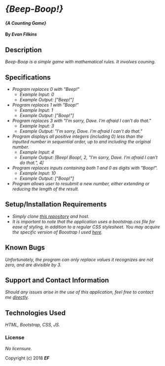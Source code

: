 # _{Beep-Boop!}_

#### _{A Counting Game}_

#### By _**Evan Filkins**_

## Description

_Beep-Boop is a simple game with mathematical rules. It involves couning._

## Specifications
* _Program replaces 0 with "Beep!"_
  * _Example Input: 0_
  * _Example Output: ["Beep!"]_
* _Program replaces 1 with "Boop!"_
  * _Example Input: 1_
  * _Example Output: ["Boop!"]_
* _Program replaces 3 with "I'm sorry, Dave. I'm afraid I can't do that."_
  * _Example Input: 3_
  * _Example Output: "I'm sorry, Dave. I'm afraid I can't do that."_
* _Program displays all positive integers (including 0) less than the inputted number in sequential order, up to and including the original number._
  * _Example Input: 4_
  * _Example Output: [Beep! Boop!, 2, "I'm sorry, Dave. I'm afraid I can't do that.", 4]_
* _Program replaces inputs containing both 1 and 0 as digits with "Boop!"._
    * _Example Input: 10_
    * _Example Output: ["Boop!"]_
* _Program allows user to resubmit a new number, either extending or reducing the length of the result._


## Setup/Installation Requirements
* _Simply clone [this repository](https://github.com/GrumpyEwok/beep-boop.git) and host._
* _It is important to note that the application uses a bootstrap.css file for ease of styling, in addition to a regular CSS stylesheet. You may acquire the specific version of Boostrap I used [here](https://getbootstrap.com/docs/4.1/getting-started/download/)._

## Known Bugs
_Unfortunately, the program can only replace values it recognizes are not zero, and are divisible by 3._

## Support and Contact Information
_Should any issues arise in the use of this application, feel free to contact me [directly](mailto:evanfilkins@gmail.com)._


## Technologies Used

_HTML, Bootstrap, CSS, JS._

### License

*No licensure.*

Copyright (c) 2018 **_EF_**
